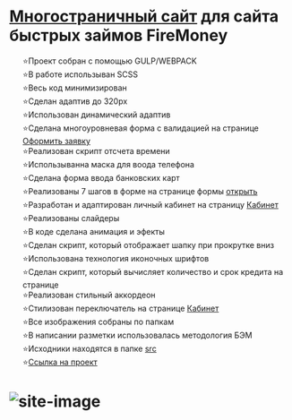 <h1> <a href="https://kulakovskyi.github.io/FireMoney/" target="_blank">Многостраничный сайт</a> для сайта быстрых займов FireMoney</h1>
<ul type="none">
  <li>⭐Проект собран с помощью GULP/WEBPACK</li>
  <li>⭐В работе использыван SCSS</li>
  <li>⭐Весь код минимизирован</li>
  <li>⭐Сделан адаптив до 320px</li>
  <li>⭐Использован динамический адаптив</li>
  <li>⭐Сделана многоуровневая форма с валидацией на странице <a href="https://kulakovskyi.github.io/FireMoney/form.html">Оформить заявку</a></li>
  <li>⭐Реализован скрипт отсчета времени</li>
  <li>⭐Использыванна маска для воода телефона</li>
  <li>⭐Сделана форма ввода банковских карт</li>
  <li>⭐Реализованы 7 шагов в форме на странице формы <a href="https://kulakovskyi.github.io/FireMoney/form.html">открыть</a></li>
  <li>⭐Разработан и адаптирован личный кабинет на страницу <a href="https://kulakovskyi.github.io/FireMoney/cabinet.html">Кабинет</a></li>
  <li>⭐Реализованы слайдеры</li>
  <li>⭐В коде сделана анимация и эфекты</li>
  <li>⭐Сделан скрипт, который отображает шапку при прокрутке вниз</li>
  <li>⭐Использована технология иконочных шрифтов</li>
  <li>⭐Сделан скрипт, который вычисляет количество и срок кредита на странице</li>
  <li>⭐Реализован стильный аккордеон</li>
  <li>⭐Стилизован переключатель на странице <a href="https://kulakovskyi.github.io/FireMoney/cabinet.html">Кабинет</a></li>
  <li>⭐Все изображения собраны по папкам</li>
  <li>⭐В написании разметки использовалась методология БЭМ</li>
  <li>⭐Исходники находятся в папке <a href="https://github.com/kulakovskyi/FireMoney/tree/main/src">src</a></li>
  <li>⭐<a href="https://kulakovskyi.github.io/FireMoney/">Ссылка на проект</a></li>
</ul>

<h1><h1>

<img src="https://github.com/kulakovskyi/FireMoney/blob/main/readme-img/firemoney.jpg" alt="site-image" />
